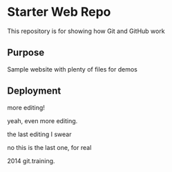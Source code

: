 # Starter Web Repo

This repository is for showing how Git and GitHub work

## Purpose

Sample website with plenty of files for demos

## Deployment

more editing!

yeah, even more editing.

the last editing I swear

no this is the last one, for real

2014 git.training.